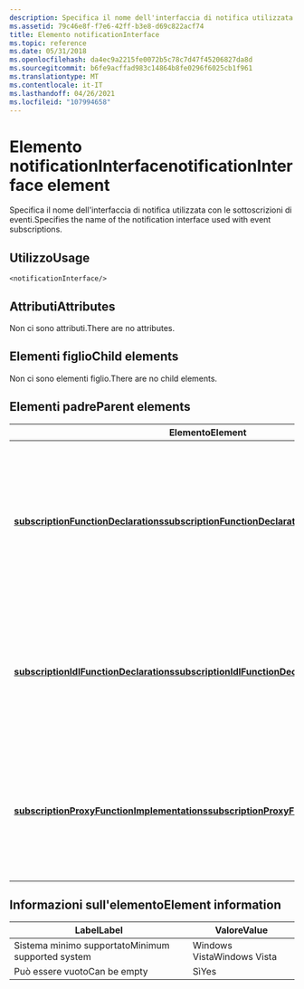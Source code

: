 ```yaml
---
description: Specifica il nome dell'interfaccia di notifica utilizzata con le sottoscrizioni di eventi.
ms.assetid: 79c46e8f-f7e6-42ff-b3e8-d69c822acf74
title: Elemento notificationInterface
ms.topic: reference
ms.date: 05/31/2018
ms.openlocfilehash: da4ec9a2215fe0072b5c78c7d47f45206827da8d
ms.sourcegitcommit: b6fe9acffad983c14864b8fe0296f6025cb1f961
ms.translationtype: MT
ms.contentlocale: it-IT
ms.lasthandoff: 04/26/2021
ms.locfileid: "107994658"
---
```

# <a name="notificationinterface-element"></a><span data-ttu-id="0d825-103">Elemento notificationInterface</span><span class="sxs-lookup"><span data-stu-id="0d825-103">notificationInterface element</span></span>

<span data-ttu-id="0d825-104">Specifica il nome dell'interfaccia di notifica utilizzata con le sottoscrizioni di eventi.</span><span class="sxs-lookup"><span data-stu-id="0d825-104">Specifies the name of the notification interface used with event subscriptions.</span></span>

## <a name="usage"></a><span data-ttu-id="0d825-105">Utilizzo</span><span class="sxs-lookup"><span data-stu-id="0d825-105">Usage</span></span>

``` syntax
<notificationInterface/>
```

## <a name="attributes"></a><span data-ttu-id="0d825-106">Attributi</span><span class="sxs-lookup"><span data-stu-id="0d825-106">Attributes</span></span>

<span data-ttu-id="0d825-107">Non ci sono attributi.</span><span class="sxs-lookup"><span data-stu-id="0d825-107">There are no attributes.</span></span>

## <a name="child-elements"></a><span data-ttu-id="0d825-108">Elementi figlio</span><span class="sxs-lookup"><span data-stu-id="0d825-108">Child elements</span></span>

<span data-ttu-id="0d825-109">Non ci sono elementi figlio.</span><span class="sxs-lookup"><span data-stu-id="0d825-109">There are no child elements.</span></span>

## <a name="parent-elements"></a><span data-ttu-id="0d825-110">Elementi padre</span><span class="sxs-lookup"><span data-stu-id="0d825-110">Parent elements</span></span>



| <span data-ttu-id="0d825-111">Elemento</span><span class="sxs-lookup"><span data-stu-id="0d825-111">Element</span></span>                                                                                                 | <span data-ttu-id="0d825-112">Descrizione</span><span class="sxs-lookup"><span data-stu-id="0d825-112">Description</span></span>                                                                                                                                   |
|---------------------------------------------------------------------------------------------------------|-----------------------------------------------------------------------------------------------------------------------------------------------|
| [<span data-ttu-id="0d825-113">**subscriptionFunctionDeclarations**</span><span class="sxs-lookup"><span data-stu-id="0d825-113">**subscriptionFunctionDeclarations**</span></span>](subscriptionfunctiondeclarations.md)<br/>                 | <span data-ttu-id="0d825-114">Genera dichiarazioni di implementazione per le funzioni proxy subscribe/unsubscribe per le operazioni di notifica del tipo di porta.</span><span class="sxs-lookup"><span data-stu-id="0d825-114">Generates implementation declarations for subscribe/unsubscribe proxy functions for port type notification operations.</span></span><br/> <br/> |
| [<span data-ttu-id="0d825-115">**subscriptionIdlFunctionDeclarations**</span><span class="sxs-lookup"><span data-stu-id="0d825-115">**subscriptionIdlFunctionDeclarations**</span></span>](subscriptionidlfunctiondeclarations.md)<br/>           | <span data-ttu-id="0d825-116">Genera dichiarazioni IDL per le funzioni proxy subscribe/unsubscribe per le operazioni di notifica del tipo di porta.</span><span class="sxs-lookup"><span data-stu-id="0d825-116">Generates IDL declarations for subscribe/unsubscribe proxy functions for port type notification operations.</span></span><br/> <br/>            |
| [<span data-ttu-id="0d825-117">**subscriptionProxyFunctionImplementations**</span><span class="sxs-lookup"><span data-stu-id="0d825-117">**subscriptionProxyFunctionImplementations**</span></span>](subscriptionproxyfunctionimplementations.md)<br/> | <span data-ttu-id="0d825-118">Genera implementazioni per le funzioni proxy subscribe/unsubscribe per le operazioni di notifica del tipo di porta.</span><span class="sxs-lookup"><span data-stu-id="0d825-118">Generates implementations for subscribe/unsubscribe proxy functions for port type notification operations.</span></span><br/> <br/>             |



## <a name="element-information"></a><span data-ttu-id="0d825-119">Informazioni sull'elemento</span><span class="sxs-lookup"><span data-stu-id="0d825-119">Element information</span></span>



| <span data-ttu-id="0d825-120">Label</span><span class="sxs-lookup"><span data-stu-id="0d825-120">Label</span></span> | <span data-ttu-id="0d825-121">Valore</span><span class="sxs-lookup"><span data-stu-id="0d825-121">Value</span></span> |
|-------------------------------------|---------------|
| <span data-ttu-id="0d825-122">Sistema minimo supportato</span><span class="sxs-lookup"><span data-stu-id="0d825-122">Minimum supported system</span></span><br/> | <span data-ttu-id="0d825-123">Windows Vista</span><span class="sxs-lookup"><span data-stu-id="0d825-123">Windows Vista</span></span> |
| <span data-ttu-id="0d825-124">Può essere vuoto</span><span class="sxs-lookup"><span data-stu-id="0d825-124">Can be empty</span></span>                        | <span data-ttu-id="0d825-125">Sì</span><span class="sxs-lookup"><span data-stu-id="0d825-125">Yes</span></span>           |



 

 




